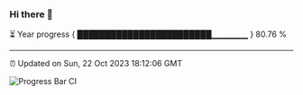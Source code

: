 ### Hi there 👋

⏳ Year progress { ████████████████████████▁▁▁▁▁▁ } 80.76 %

---

⏰ Updated on Sun, 22 Oct 2023 18:12:06 GMT

![Progress Bar CI](https://github.com/liununu/liununu/workflows/Progress%20Bar%20CI/badge.svg)
